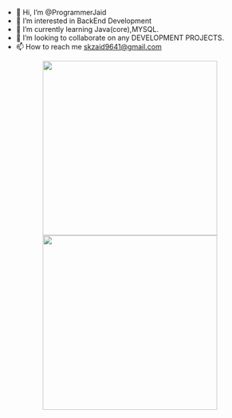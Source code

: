 - 👋 Hi, I’m @ProgrammerJaid
- 👀 I’m interested in BackEnd Development
- 🌱 I’m currently learning Java(core),MYSQL.
- 💞️ I’m looking to collaborate on any DEVELOPMENT PROJECTS.
- 📫 How to reach me skzaid9641@gmail.com

<p align='center'>
  <a href="#"><img src="https://github-readme-stats.vercel.app/api/top-langs/?username=ishan-aggarwal&show_icons=true&count_private=true&theme=dark" width="350"></a>
  <a href="#"><img src="https://github-readme-stats.vercel.app/api/top-langs/?username=ishan-aggarwal&show_icons=true&theme=dark" width="350"></a>
</p>
